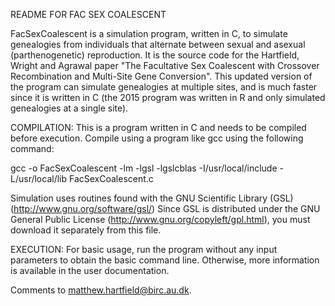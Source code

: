 README FOR FAC SEX COALESCENT

FacSexCoalescent is a simulation program, written in C, to simulate genealogies from individuals that alternate between sexual and asexual (parthenogenetic) reproduction. It is the source code for the Hartfield, Wright and Agrawal paper "The Facultative Sex Coalescent with Crossover Recombination and Multi-Site Gene Conversion". This updated version of the program can simulate genealogies at multiple sites, and is much faster since it is written in C (the 2015 program was written in R and only simulated genealogies at a single site).

COMPILATION:
This is a program written in C and needs to be compiled before execution. Compile using a program like gcc using the following command:

gcc -o FacSexCoalescent -lm -lgsl -lgslcblas -I/usr/local/include -L/usr/local/lib FacSexCoalescent.c

Simulation uses routines found with the GNU Scientific Library (GSL) (http://www.gnu.org/software/gsl/) Since GSL is distributed under the GNU General Public License (http://www.gnu.org/copyleft/gpl.html), you must download it separately from this file.

EXECUTION:
For basic usage, run the program without any input parameters to obtain the basic command line.
Otherwise, more information is available in the user documentation.

Comments to matthew.hartfield@birc.au.dk.
